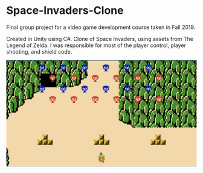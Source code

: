 # Space-Invaders-Clone

Final group project for a video game development course taken in Fall 2019.

Created in Unity using C#. Clone of Space Invaders, using assets from The Legend of Zelda. I was responsible for most of the player control, player shooting, and shield code.

![Preview](/GamePreview.png)

